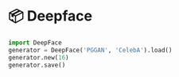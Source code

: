 📦 Deepface
=======================



```py
import DeepFace
generator = DeepFace('PGGAN', 'CelebA').load()
generator.new(16)
generator.save()
```




